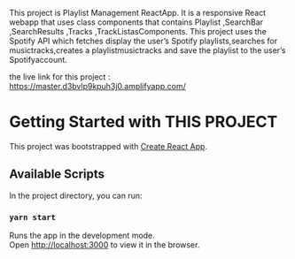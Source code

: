 This project is Playlist Management ReactApp. It is a responsive React webapp that uses class components that contains Playlist ,SearchBar ,SearchResults ,Tracks ,TrackListasComponents. This project uses the Spotify API which fetches display the user’s Spotify playlists,searches for musictracks,creates a playlistmusictracks and save the playlist to the user’s Spotifyaccount.

the live link for this project : https://master.d3bvlp9kpuh3j0.amplifyapp.com/


# Getting Started with THIS PROJECT

This project was bootstrapped with [Create React App](https://github.com/facebook/create-react-app).

## Available Scripts

In the project directory, you can run:

### `yarn start`

Runs the app in the development mode.\
Open [http://localhost:3000](http://localhost:3000) to view it in the browser.


